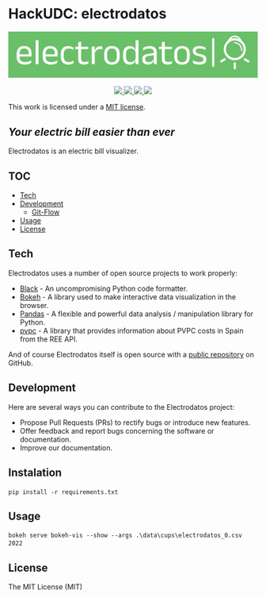 <!--
SPDX-FileCopyrightText: 2024 Manuel Corujo
SPDX-FileCopyrightText: 2024 María López
SPDX-FileCopyrightText: 2024 Pablo Boo
SPDX-FileCopyrightText: 2024 Ángel Regueiro

SPDX-License-Identifier: MIT
-->

# HackUDC: electrodatos

<p align="center">
    <a href="https://github.com/agr17/hackudc-electrodatos/" alt="hackudc-electrodatos">
        <img src="https://github.com/agr17/hackudc-electrodatos/blob/main/assets/electrodatos-high-resolution-logo.png"/>
    </a>
</p>

<p align="center">
    <a href="https://github.com/agr17/hackudc-electrodatos/blob/develop/LICENSE" alt="License">
        <img src="https://img.shields.io/github/license/agr17/hackudc-electrodatos" />
    </a>
    <a href="https://github.com/agr17/hackudc-electrodatos/graphs/contributors" alt="Contributors">
        <img src="https://img.shields.io/github/contributors/agr17/hackudc-electrodatos" />
    </a>
    <a href="https://github.com/agr17/hackudc-electrodatos/pulse" alt="Activity">
        <img src="https://img.shields.io/github/commit-activity/m/agr17/hackudc-electrodatos" />
    </a>
    <a href="#stars" alt="Stars">
        <img src="https://img.shields.io/github/stars/agr17/hackudc-electrodatos" />
    </a>
</p>

This work is licensed under a [MIT license](https://opensource.org/license/mit/).

[cc-by-sa]: http://creativecommons.org/licenses/by-sa/4.0/
[cc-by-sa-image]: https://licensebuttons.net/l/by-sa/4.0/88x31.png

## _Your electric bill easier than ever_

Electrodatos is an electric bill visualizer.

## TOC

- [Tech](#tech)
- [Development](#development)
  * [Git-Flow](#git-flow)
- [Usage](#usage)
- [License](#license)


## Tech

Electrodatos uses a number of open source projects to work properly:

- [Black] - An uncompromising Python code formatter.
- [Bokeh] - A library used to make interactive data visualization in the browser.
- [Pandas] - A flexible and powerful data analysis / manipulation library for Python.
- [pvpc] - A library that provides information about PVPC costs in Spain from the REE API.

And of course Electrodatos itself is open source with a [public repository](https://github.com/agr17/hackudc-electrodatos) on GitHub.

## Development

Here are several ways you can contribute to the Electrodatos project:

- Propose Pull Requests (PRs) to rectify bugs or introduce new features.
- Offer feedback and report bugs concerning the software or documentation.
- Improve our documentation.

## Instalation

````
pip install -r requirements.txt
````

## Usage

````
bokeh serve bokeh-vis --show --args .\data\cups\electrodatos_0.csv 2022
````


## License
The MIT License (MIT)

[hack-udc-electrodatos]: <https://github.com/agr17/hackudc-electrodatos>
[git-repo-url]: <https://github.com/agr17/hackudc-electrodatos.git>

[Black]: <https://github.com/psf/black>
[Bokeh]: <https://github.com/bokeh/bokeh>
[Pandas]: <https://github.com/pandas-dev/pandas>
[pvpc]: <https://github.com/David-Lor/python-pvpc>
